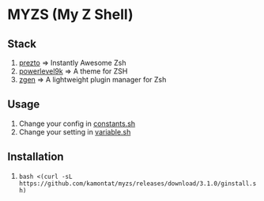 # MYZS (My Z Shell)

## Stack

1. [prezto](https://github.com/sorin-ionescu/prezto) => Instantly Awesome Zsh
2. [powerlevel9k](https://github.com/bhilburn/powerlevel9k) => A theme for ZSH
3. [zgen](https://github.com/tarjoilija/zgen) => A lightweight plugin manager for Zsh

## Usage

1. Change your config in [constants.sh](./const/default.sh)
2. Change your setting in [variable.sh](./src/personal/variable.sh)

## Installation

1. `bash <(curl -sL https://github.com/kamontat/myzs/releases/download/3.1.0/ginstall.sh)`
